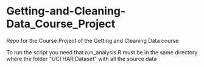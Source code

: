 Getting-and-Cleaning-Data_Course_Project
========================================

Repo for the Course Project of the Getting and Cleaning Data course


To run the script you need that run_analysis.R must be in the same directory where the folder "UCI HAR Dataset" with all the source data
